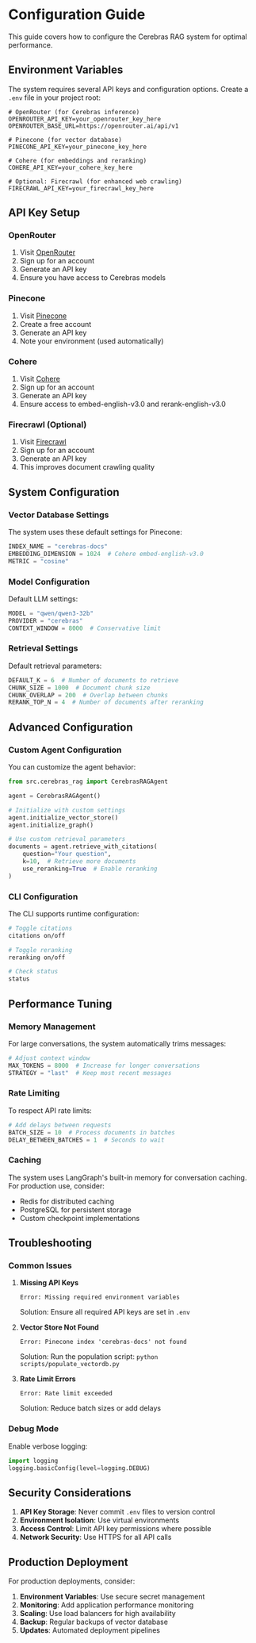# Configuration Guide

This guide covers how to configure the Cerebras RAG system for optimal performance.

## Environment Variables

The system requires several API keys and configuration options. Create a `.env` file in your project root:

```env
# OpenRouter (for Cerebras inference)
OPENROUTER_API_KEY=your_openrouter_key_here
OPENROUTER_BASE_URL=https://openrouter.ai/api/v1

# Pinecone (for vector database)
PINECONE_API_KEY=your_pinecone_key_here

# Cohere (for embeddings and reranking)
COHERE_API_KEY=your_cohere_key_here

# Optional: Firecrawl (for enhanced web crawling)
FIRECRAWL_API_KEY=your_firecrawl_key_here
```

## API Key Setup

### OpenRouter
1. Visit [OpenRouter](https://openrouter.ai/)
2. Sign up for an account
3. Generate an API key
4. Ensure you have access to Cerebras models

### Pinecone
1. Visit [Pinecone](https://www.pinecone.io/)
2. Create a free account
3. Generate an API key
4. Note your environment (used automatically)

### Cohere
1. Visit [Cohere](https://dashboard.cohere.ai/)
2. Sign up for an account
3. Generate an API key
4. Ensure access to embed-english-v3.0 and rerank-english-v3.0

### Firecrawl (Optional)
1. Visit [Firecrawl](https://firecrawl.dev/)
2. Sign up for an account
3. Generate an API key
4. This improves document crawling quality

## System Configuration

### Vector Database Settings

The system uses these default settings for Pinecone:

```python
INDEX_NAME = "cerebras-docs"
EMBEDDING_DIMENSION = 1024  # Cohere embed-english-v3.0
METRIC = "cosine"
```

### Model Configuration

Default LLM settings:

```python
MODEL = "qwen/qwen3-32b"
PROVIDER = "cerebras"
CONTEXT_WINDOW = 8000  # Conservative limit
```

### Retrieval Settings

Default retrieval parameters:

```python
DEFAULT_K = 6  # Number of documents to retrieve
CHUNK_SIZE = 1000  # Document chunk size
CHUNK_OVERLAP = 200  # Overlap between chunks
RERANK_TOP_N = 4  # Number of documents after reranking
```

## Advanced Configuration

### Custom Agent Configuration

You can customize the agent behavior:

```python
from src.cerebras_rag import CerebrasRAGAgent

agent = CerebrasRAGAgent()

# Initialize with custom settings
agent.initialize_vector_store()
agent.initialize_graph()

# Use custom retrieval parameters
documents = agent.retrieve_with_citations(
    question="Your question",
    k=10,  # Retrieve more documents
    use_reranking=True  # Enable reranking
)
```

### CLI Configuration

The CLI supports runtime configuration:

```bash
# Toggle citations
citations on/off

# Toggle reranking
reranking on/off

# Check status
status
```

## Performance Tuning

### Memory Management

For large conversations, the system automatically trims messages:

```python
# Adjust context window
MAX_TOKENS = 8000  # Increase for longer conversations
STRATEGY = "last"  # Keep most recent messages
```

### Rate Limiting

To respect API rate limits:

```python
# Add delays between requests
BATCH_SIZE = 10  # Process documents in batches
DELAY_BETWEEN_BATCHES = 1  # Seconds to wait
```

### Caching

The system uses LangGraph's built-in memory for conversation caching. For production use, consider:

- Redis for distributed caching
- PostgreSQL for persistent storage
- Custom checkpoint implementations

## Troubleshooting

### Common Issues

1. **Missing API Keys**
   ```
   Error: Missing required environment variables
   ```
   Solution: Ensure all required API keys are set in `.env`

2. **Vector Store Not Found**
   ```
   Error: Pinecone index 'cerebras-docs' not found
   ```
   Solution: Run the population script: `python scripts/populate_vectordb.py`

3. **Rate Limit Errors**
   ```
   Error: Rate limit exceeded
   ```
   Solution: Reduce batch sizes or add delays

### Debug Mode

Enable verbose logging:

```python
import logging
logging.basicConfig(level=logging.DEBUG)
```

## Security Considerations

1. **API Key Storage**: Never commit `.env` files to version control
2. **Environment Isolation**: Use virtual environments
3. **Access Control**: Limit API key permissions where possible
4. **Network Security**: Use HTTPS for all API calls

## Production Deployment

For production deployments, consider:

1. **Environment Variables**: Use secure secret management
2. **Monitoring**: Add application performance monitoring
3. **Scaling**: Use load balancers for high availability
4. **Backup**: Regular backups of vector database
5. **Updates**: Automated deployment pipelines 
